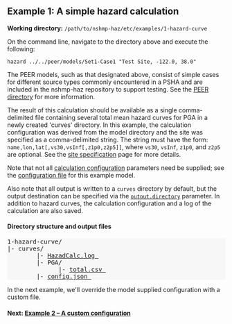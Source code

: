 Example 1: A simple hazard calculation
--------------------------------------

__Working directory:__ `/path/to/nshmp-haz/etc/examples/1-hazard-curve`

On the command line, navigate to the directory above and execute the following:

```Shell
hazard ../../peer/models/Set1-Case1 "Test Site, -122.0, 38.0"
```

The PEER models, such as that designated above, consist of simple cases for different source types commonly encountered in a PSHA and are included in the nshmp-haz repository to support testing. See the [PEER directory](../../peer/) for more information.

The result of this calculation should be available as a single comma-delimited file containing several total mean hazard curves for PGA in a newly created 'curves' directory. In this example, the calculation configuration was derived from the model directory and the site was specified as a comma-delimited string. The string must have the form: `name,lon,lat[,vs30,vsInf[,z1p0,z2p5]]`, where `vs30`, `vsInf`, `z1p0`, and `z2p5` are optional. See the [site specification](https://github.com/usgs/nshmp-haz/wiki/sites) page for more details.

Note that not all [calculation configuration](https://github.com/usgs/nshmp-haz/wiki/Configuration) parameters need be supplied; see the [configuration file](../../peer/models/Set1-Case1/config.json) for this example model.

Also note that all output is written to a `curves` directory by default, but the output destination can be specified via the [`output.directory`](https://github.com/usgs/nshmp-haz/wiki/configuration#config-output) parameter. In addition to hazard curves, the calculation configuration and a log of the calculation are also saved.


#### Directory structure and output files

<pre style="background: #f7f7f7">
1-hazard-curve/   
|- curves/        
        |- <a href="../../example_outputs/1-hazard-curve/curves/HazardCalc.log">HazadCalc.log </a>
        |- PGA/           
              |- <a href="../../example_outputs/1-hazard-curve/curves/PGA/total.csv">total.csv </a>
        |- <a href="../../example_outputs/1-hazard-curve/curves/config.json">config.json </a>
</pre>

In the next example, we'll override the model supplied configuration with a custom file.

#### Next: [Example 2 – A custom configuration](../2-custom-config)
